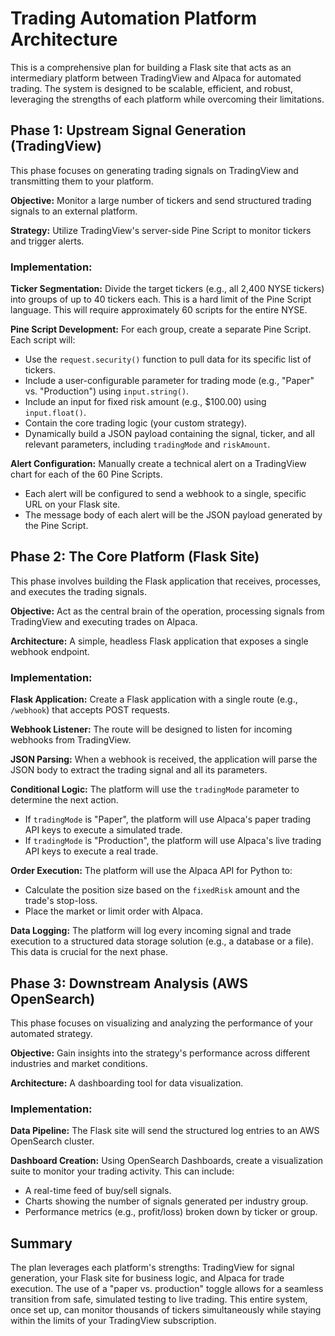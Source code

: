 # Trading Automation Platform Architecture

This is a comprehensive plan for building a Flask site that acts as an intermediary platform between TradingView and Alpaca for automated trading. The system is designed to be scalable, efficient, and robust, leveraging the strengths of each platform while overcoming their limitations.

## Phase 1: Upstream Signal Generation (TradingView)

This phase focuses on generating trading signals on TradingView and transmitting them to your platform.

**Objective:** Monitor a large number of tickers and send structured trading signals to an external platform.

**Strategy:** Utilize TradingView's server-side Pine Script to monitor tickers and trigger alerts.

### Implementation:

**Ticker Segmentation:** Divide the target tickers (e.g., all 2,400 NYSE tickers) into groups of up to 40 tickers each. This is a hard limit of the Pine Script language. This will require approximately 60 scripts for the entire NYSE.

**Pine Script Development:** For each group, create a separate Pine Script. Each script will:

- Use the `request.security()` function to pull data for its specific list of tickers.
- Include a user-configurable parameter for trading mode (e.g., "Paper" vs. "Production") using `input.string()`.
- Include an input for fixed risk amount (e.g., $100.00) using `input.float()`.
- Contain the core trading logic (your custom strategy).
- Dynamically build a JSON payload containing the signal, ticker, and all relevant parameters, including `tradingMode` and `riskAmount`.

**Alert Configuration:** Manually create a technical alert on a TradingView chart for each of the 60 Pine Scripts.

- Each alert will be configured to send a webhook to a single, specific URL on your Flask site.
- The message body of each alert will be the JSON payload generated by the Pine Script.

## Phase 2: The Core Platform (Flask Site)

This phase involves building the Flask application that receives, processes, and executes the trading signals.

**Objective:** Act as the central brain of the operation, processing signals from TradingView and executing trades on Alpaca.

**Architecture:** A simple, headless Flask application that exposes a single webhook endpoint.

### Implementation:

**Flask Application:** Create a Flask application with a single route (e.g., `/webhook`) that accepts POST requests.

**Webhook Listener:** The route will be designed to listen for incoming webhooks from TradingView.

**JSON Parsing:** When a webhook is received, the application will parse the JSON body to extract the trading signal and all its parameters.

**Conditional Logic:** The platform will use the `tradingMode` parameter to determine the next action.

- If `tradingMode` is "Paper", the platform will use Alpaca's paper trading API keys to execute a simulated trade.
- If `tradingMode` is "Production", the platform will use Alpaca's live trading API keys to execute a real trade.

**Order Execution:** The platform will use the Alpaca API for Python to:

- Calculate the position size based on the `fixedRisk` amount and the trade's stop-loss.
- Place the market or limit order with Alpaca.

**Data Logging:** The platform will log every incoming signal and trade execution to a structured data storage solution (e.g., a database or a file). This data is crucial for the next phase.

## Phase 3: Downstream Analysis (AWS OpenSearch)

This phase focuses on visualizing and analyzing the performance of your automated strategy.

**Objective:** Gain insights into the strategy's performance across different industries and market conditions.

**Architecture:** A dashboarding tool for data visualization.

### Implementation:

**Data Pipeline:** The Flask site will send the structured log entries to an AWS OpenSearch cluster.

**Dashboard Creation:** Using OpenSearch Dashboards, create a visualization suite to monitor your trading activity. This can include:

- A real-time feed of buy/sell signals.
- Charts showing the number of signals generated per industry group.
- Performance metrics (e.g., profit/loss) broken down by ticker or group.

## Summary

The plan leverages each platform's strengths: TradingView for signal generation, your Flask site for business logic, and Alpaca for trade execution. The use of a "paper vs. production" toggle allows for a seamless transition from safe, simulated testing to live trading. This entire system, once set up, can monitor thousands of tickers simultaneously while staying within the limits of your TradingView subscription.
